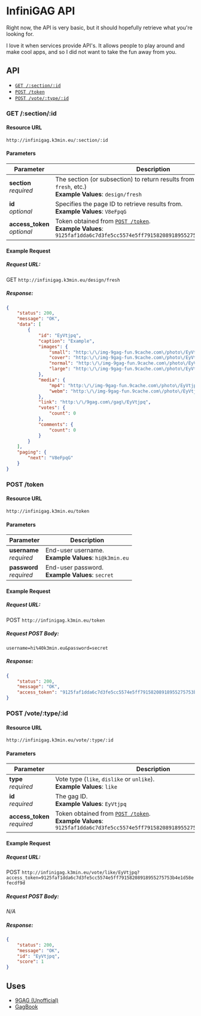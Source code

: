 # InfiniGAG API

Right now, the API is very basic, but it should hopefully retrieve what you're looking for.

I love it when services provide API's. It allows people to play around and make cool apps, and so I did not want to take the fun away from you.

## API

- [`GET /:section/:id`](#get-sectionid)
- [`POST /token`](#post-token)
- [`POST /vote/:type/:id`](#post-votetypeid)

### GET /:section/:id

#### Resource URL

`http://infinigag.k3min.eu/:section/:id`

#### Parameters

Parameter                      | Description
---------                      | -----------
     **section**<br>*required* | The section (or subsection) to return results from (`hot`, `trending`, `fresh`, etc.)<br>**Example Values**: `design/fresh`
          **id**<br>*optional* | Specifies the page ID to retrieve results from.<br>**Example Values**: `V8eFpqG`
**access_token**<br>*optional* | Token obtained from [`POST /token`](#post-token).<br>**Example Values**: `9125faf1dda6c7d3fe5cc5574e5ff79158208918955275753b4e1d58efecdf9d`

#### Example Request

##### Request URL:

GET `http://infinigag.k3min.eu/design/fresh`

##### Response:

```json
{
	"status": 200,
	"message": "OK",
	"data": [
		{
			"id": "EyVtjpq",
			"caption": "Example",
			"images": {
				"small": "http:\/\/img-9gag-fun.9cache.com\/photo\/EyVtjpq_220x145.jpg",
				"cover": "http:\/\/img-9gag-fun.9cache.com\/photo\/EyVtjpq_460c.jpg",
				"normal": "http:\/\/img-9gag-fun.9cache.com\/photo\/EyVtjpq_460s.jpg",
				"large": "http:\/\/img-9gag-fun.9cache.com\/photo\/EyVtjpq_700b.jpg"
			},
			"media": {
				"mp4": "http:\/\/img-9gag-fun.9cache.com\/photo\/EyVtjpq_460sv.mp4",
				"webm": "http:\/\/img-9gag-fun.9cache.com\/photo\/EyVtjpq_460svwm.webm"
			},
			"link": "http:\/\/9gag.com\/gag\/EyVtjpq",
			"votes": {
				"count": 0
			},
			"comments": {
				"count": 0
			}
		}
	],
	"paging": {
		"next": "V8eFpqG"
	}
}
```

### POST /token

#### Resource URL

`http://infinigag.k3min.eu/token`

#### Parameters

Parameter                  | Description
---------                  | -----------
**username**<br>*required* | End-user username.<br>**Example Values**: `hi@k3min.eu`
**password**<br>*required* | End-user password.<br>**Example Values**: `secret`

#### Example Request

##### Request URL:

POST `http://infinigag.k3min.eu/token`

##### Request POST Body:

`username=hi%40k3min.eu&password=secret`

##### Response:

```json
{
	"status": 200,
	"message": "OK",
	"access_token": "9125faf1dda6c7d3fe5cc5574e5ff79158208918955275753b4e1d58efecdf9d"
}
```

### POST /vote/:type/:id

#### Resource URL

`http://infinigag.k3min.eu/vote/:type/:id`

#### Parameters

Parameter                      | Description
---------                      | -----------
        **type**<br>*required* | Vote type (`like`, `dislike` or `unlike`).<br>**Example Values**: `like`
          **id**<br>*required* | The gag ID.<br>**Example Values**: `EyVtjpq`
**access_token**<br>*required* | Token obtained from [`POST /token`](#post-token).<br>**Example Values**: `9125faf1dda6c7d3fe5cc5574e5ff79158208918955275753b4e1d58efecdf9d`

#### Example Request

##### Request URL:

POST `http://infinigag.k3min.eu/vote/like/EyVtjpq?access_token=9125faf1dda6c7d3fe5cc5574e5ff79158208918955275753b4e1d58efecdf9d`

##### Request POST Body:

*N/A*

##### Response:

```json
{
	"status": 200,
	"message": "OK",
	"id": "EyVtjpq",
	"score": 1
}
```

## Uses

- [9GAG (Unofficial)](http://apps.microsoft.com/windows/app/9gag-unofficial/846be2db-a72a-47b7-9507-e81ce0d2dd5b)
- [GagBook](http://github.com/dicksonleong/GagBook)
